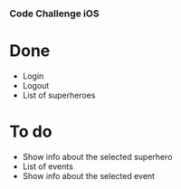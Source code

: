 ### Code Challenge iOS

# Done
- Login
- Logout
- List of superheroes

# To do
- Show info about the selected superhero
- List of events
- Show info about the selected event

